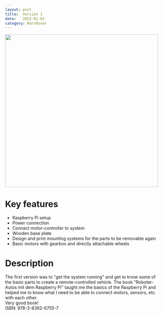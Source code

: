 ```yaml
---
layout: post
title:  Version 1
date:   2022-01-01
category: MarsRover
---
```

<img src="{{ '/assets/mars_rover_project/version1/version_1.jpeg' | relative_url }}" height="500" >

# Key features
- Raspberry Pi setup
- Power connection
- Connect motor-controller to system
- Wooden base plate 
- Design and print mounting systems for the parts to be removable again
- Basic motors with gearbox and directly attachable wheels

# Description
The first version was to "get the system running" and get to know some of the basic parts to create a remote-controlled vehicle.
The book "Roboter-Autos mit dem Raspberry Pi" taught me the basics of the Raspberry Pi and helped me to know what I need to be able to connect motors, sensors, etc. with each other.  
Very good book!  
ISBN: 978-3-8362-6755-7